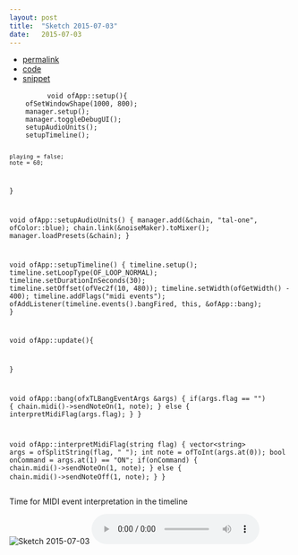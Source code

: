 ```yaml
---
layout: post
title:  "Sketch 2015-07-03"
date:   2015-07-03
---
```

<div class="code">
    <ul>
		<li><a href="{% post_url 2015-07-03-sketch %}">permalink</a></li>
		<li><a href="https://github.com/dailysketches/dailySketches/tree/master/sketches/2015-07-03">code</a></li>
		<li><a href="#" class="snippet-button">snippet</a></li>
	</ul>
    <pre class="snippet">
        <code class="cpp">void ofApp::setup(){
    ofSetWindowShape(1000, 800);
    manager.setup();
    manager.toggleDebugUI();
    setupAudioUnits();
    setupTimeline();

    playing = false;
    note = 60;
}

void ofApp::setupAudioUnits() {
    manager.add(&amp;chain, "tal-one", ofColor::blue);
    chain.link(&amp;noiseMaker).toMixer();
    manager.loadPresets(&amp;chain);
}

void ofApp::setupTimeline() {
    timeline.setup();
    timeline.setLoopType(OF_LOOP_NORMAL);
    timeline.setDurationInSeconds(30);
    timeline.setOffset(ofVec2f(10, 480));
    timeline.setWidth(ofGetWidth() - 400);
    timeline.addFlags("midi events");
    ofAddListener(timeline.events().bangFired, this, &amp;ofApp::bang);
}

void ofApp::update(){
    
}

void ofApp::bang(ofxTLBangEventArgs &amp;args) {
    if(args.flag == "") {
        chain.midi()-&gt;sendNoteOn(1, note);
    } else {
        interpretMidiFlag(args.flag);
    }
}

void ofApp::interpretMidiFlag(string flag) {
    vector&lt;string&gt; args = ofSplitString(flag, " ");
    int note = ofToInt(args.at(0));
    bool onCommand = args.at(1) == "ON";
    if(onCommand) {
        chain.midi()-&gt;sendNoteOn(1, note);
    } else {
        chain.midi()-&gt;sendNoteOff(1, note);
    }
}</code>
    </pre>
</div>
<p class="description">Time for MIDI event interpretation in the timeline</p>
<p>
    <img src="https://github.com/dailysketches/sketches-2015-04-22/blob/master/openFrameworks/2015-07-03.png?raw=true" alt="Sketch 2015-07-03">
    <audio controls>
        <source src="https://github.com/dailysketches/sketches-2015-04-22/blob/master/openFrameworks/2015-07-03.mp3?raw=true" type="audio/mpeg">
        Your browser does not support the audio element.
    </audio>
</p>